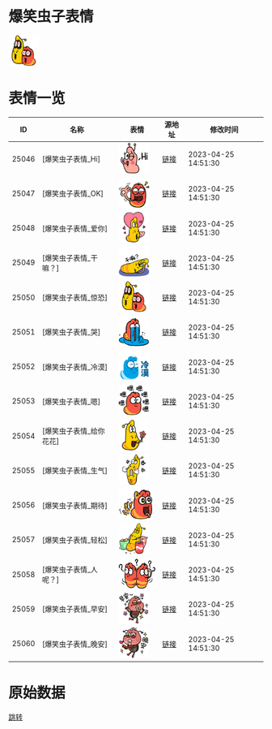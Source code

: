# 爆笑虫子表情

<img src="./cover.png" height="60" alt="cover" />

# 表情一览

|ID|名称|表情|源地址|修改时间|
|----|----|----|----|----|
|25046|[爆笑虫子表情_Hi]|<img src="./pic/025046_%5B爆笑虫子表情_Hi%5D.png" height="60" alt="Hi"/>|[链接](https://i0.hdslb.com/bfs/emote/c3b60d5968a2c1a7fbc61bf68dafaf1be9026950.png)|2023-04-25 14:51:30|
|25047|[爆笑虫子表情_OK]|<img src="./pic/025047_%5B爆笑虫子表情_OK%5D.png" height="60" alt="OK"/>|[链接](https://i0.hdslb.com/bfs/emote/b15bd1ef21f6175d3d8bf24eab2ec70bd23ba6e7.png)|2023-04-25 14:51:30|
|25048|[爆笑虫子表情_爱你]|<img src="./pic/025048_%5B爆笑虫子表情_爱你%5D.png" height="60" alt="爱你"/>|[链接](https://i0.hdslb.com/bfs/emote/49fe5cd64766a2afe5827b2fc273245174ef75f4.png)|2023-04-25 14:51:30|
|25049|[爆笑虫子表情_干嘛？]|<img src="./pic/025049_%5B爆笑虫子表情_干嘛？%5D.png" height="60" alt="干嘛？"/>|[链接](https://i0.hdslb.com/bfs/emote/4d278422e1394ab7f547ba512a77e5628e6fa2e5.png)|2023-04-25 14:51:30|
|25050|[爆笑虫子表情_惊恐]|<img src="./pic/025050_%5B爆笑虫子表情_惊恐%5D.png" height="60" alt="惊恐"/>|[链接](https://i0.hdslb.com/bfs/emote/8e254c9e6f42485d359364cec6d45cba2690dbb8.png)|2023-04-25 14:51:30|
|25051|[爆笑虫子表情_哭]|<img src="./pic/025051_%5B爆笑虫子表情_哭%5D.png" height="60" alt="哭"/>|[链接](https://i0.hdslb.com/bfs/emote/09d6bc09cfa3871a48a42a5e3d44591f9de9858e.png)|2023-04-25 14:51:30|
|25052|[爆笑虫子表情_冷漠]|<img src="./pic/025052_%5B爆笑虫子表情_冷漠%5D.png" height="60" alt="冷漠"/>|[链接](https://i0.hdslb.com/bfs/emote/94cbc79df1197b97b7aa4f3840cd8789bafc8d27.png)|2023-04-25 14:51:30|
|25053|[爆笑虫子表情_嗯]|<img src="./pic/025053_%5B爆笑虫子表情_嗯%5D.png" height="60" alt="嗯"/>|[链接](https://i0.hdslb.com/bfs/emote/5d50c7cbb88be424980110f8dbafccb6a2307fc9.png)|2023-04-25 14:51:30|
|25054|[爆笑虫子表情_给你花花]|<img src="./pic/025054_%5B爆笑虫子表情_给你花花%5D.png" height="60" alt="给你花花"/>|[链接](https://i0.hdslb.com/bfs/emote/945e7c70deca747023714662620b42c7929207f6.png)|2023-04-25 14:51:30|
|25055|[爆笑虫子表情_生气]|<img src="./pic/025055_%5B爆笑虫子表情_生气%5D.png" height="60" alt="生气"/>|[链接](https://i0.hdslb.com/bfs/emote/6dd3509634e2cc01d486f9953394cfec807af19f.png)|2023-04-25 14:51:30|
|25056|[爆笑虫子表情_期待]|<img src="./pic/025056_%5B爆笑虫子表情_期待%5D.png" height="60" alt="期待"/>|[链接](https://i0.hdslb.com/bfs/emote/eb6590ef1e67a22c022b74ab804ce5d3c91db915.png)|2023-04-25 14:51:30|
|25057|[爆笑虫子表情_轻松]|<img src="./pic/025057_%5B爆笑虫子表情_轻松%5D.png" height="60" alt="轻松"/>|[链接](https://i0.hdslb.com/bfs/emote/49c34ed2f33bdb302b727b0994080c8085349c21.png)|2023-04-25 14:51:30|
|25058|[爆笑虫子表情_人呢？]|<img src="./pic/025058_%5B爆笑虫子表情_人呢？%5D.png" height="60" alt="人呢？"/>|[链接](https://i0.hdslb.com/bfs/emote/fa69d5af3a267fcc82ade24a04e0872fe0e62274.png)|2023-04-25 14:51:30|
|25059|[爆笑虫子表情_早安]|<img src="./pic/025059_%5B爆笑虫子表情_早安%5D.png" height="60" alt="早安"/>|[链接](https://i0.hdslb.com/bfs/emote/ae1815509d1e610b7eed2f8f44105689f39e297b.png)|2023-04-25 14:51:30|
|25060|[爆笑虫子表情_晚安]|<img src="./pic/025060_%5B爆笑虫子表情_晚安%5D.png" height="60" alt="晚安"/>|[链接](https://i0.hdslb.com/bfs/emote/f5c02e83f561693796c27e055235f420c26d7d14.png)|2023-04-25 14:51:30|

# 原始数据

[跳转](./raw.json)

